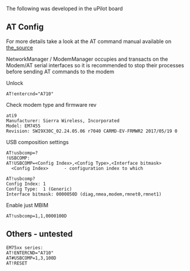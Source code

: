 The following was developed in the uPilot board 

## AT Config

For more details take a look at the AT command manual available on [the_source](https://source.sierrawireless.com)  

NetworkManager / ModemManager occupies and transacts on the Modem/AT serial interfaces so it is recommended to
stop their processes before sending AT commands to the modem  

Unlock  
```
AT!entercnd="A710"
```

Check modem type and firmware rev
```
ati9                                                                            
Manufacturer: Sierra Wireless, Incorporated                                     
Model: EM7455                                                                   
Revision: SWI9X30C_02.24.05.06 r7040 CARMD-EV-FRMWR2 2017/05/19 0
```

USB composition settings

```
AT!usbcomp=?
!USBCOMP:                                                                       
AT!USBCOMP=<Config Index>,<Config Type>,<Interface bitmask>                     
  <Config Index>      - configuration index to which

AT!usbcomp?                                                                     
Config Index: 1                                                                 
Config Type:  1 (Generic)                                                       
Interface bitmask: 0000050D (diag,nmea,modem,rmnet0,rmnet1)
```

Enable just MBIM 

```
AT!usbcomp=1,1,0000100D
```


## Others - untested


```
EM75xx series:
AT!ENTERCND="A710"
AT#USBCOMP=1,3,100D
AT!RESET
```
